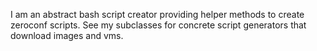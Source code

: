 I am an abstract bash script creator providing helper methods to create zeroconf scripts.
See my subclasses for concrete script generators that download images and vms.